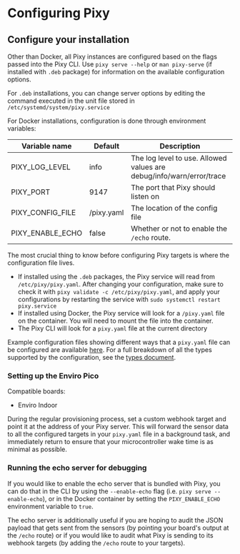 # Configuring Pixy

## Configure your installation

Other than Docker, all Pixy instances are configured based on the flags passed into the Pixy CLI. Use `pixy serve --help` or `man pixy-serve` (if installed with `.deb` package) for information on the available configuration options.

For `.deb` installations, you can change server options by editing the command executed in the unit file stored in `/etc/systemd/system/pixy.service`

For Docker installations, configuration is done through environment variables:

| Variable name    | Default    | Description                                                          |
| ---------------- | ---------- | -------------------------------------------------------------------- |
| PIXY_LOG_LEVEL   | info       | The log level to use. Allowed values are debug/info/warn/error/trace |
| PIXY_PORT        | 9147       | The port that Pixy should listen on                                  |
| PIXY_CONFIG_FILE | /pixy.yaml | The location of the config file                                      |
| PIXY_ENABLE_ECHO | false      | Whether or not to enable the `/echo` route.                          |

The most crucial thing to know before configuring Pixy targets is where the configuration file lives.

- If installed using the `.deb` packages, the Pixy service will read from `/etc/pixy/pixy.yaml`. After changing your configuration, make sure to check it with `pixy validate -c /etc/pixy/pixy.yaml`, and apply your configurations by restarting the service with `sudo systemctl restart pixy.service`
- If installed using Docker, the Pixy service will look for a `/pixy.yaml` file on the container. You will need to mount the file into the container.
- The Pixy CLI will look for a `pixy.yaml` file at the current directory

Example configuration files showing different ways that a `pixy.yaml` file can be configured are available [here](/example-configs/). For a full breakdown of all the types supported by the configuration, see the [types document](/docs/Types.md).

### Setting up the Enviro Pico

Compatible boards:

- Enviro Indoor

During the regular provisioning process, set a custom webhook target and point it at the address of your Pixy server. This will forward the sensor data to all the configured targets in your `pixy.yaml` file in a background task, and immediately return to ensure that your microcontroller wake time is as minimal as possible.

### Running the echo server for debugging

If you would like to enable the echo server that is bundled with Pixy, you can do that in the CLI by using the `--enable-echo` flag (i.e. `pixy serve --enable-echo`), or in the Docker container by setting the `PIXY_ENABLE_ECHO` environment variable to `true`.

The echo server is additionally useful if you are hoping to audit the JSON payload that gets sent from the sensors (by pointing your board's output at the `/echo` route) or if you would like to audit what Pixy is sending to its webhook targets (by adding the `/echo` route to your targets).
